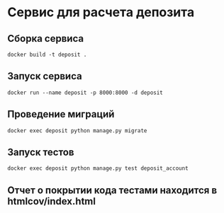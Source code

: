 # Сервис для расчета депозита

## Cборка сервиса
```
docker build -t deposit .
```

## Запуск сервиса
```
docker run --name deposit -p 8000:8000 -d deposit
```

## Проведение миграций
```
docker exec deposit python manage.py migrate
```

## Запуск тестов
```
docker exec deposit python manage.py test deposit_account
```
## Отчет о покрытии кода тестами находится в htmlcov/index.html